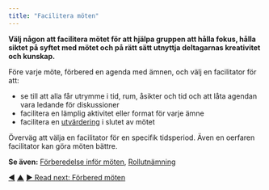 ```yaml
---
title: "Facilitera möten"
---
```



<strong>Välj någon att facilitera mötet för att hjälpa gruppen att hålla fokus, hålla siktet på syftet med mötet och på rätt sätt utnyttja deltagarnas kreativitet och kunskap.</strong>

Före varje möte, förbered en agenda med ämnen, och välj en facilitator för att:

- se till att alla får utrymme i tid, rum, åsikter och tid och att låta agendan vara ledande för diskussioner
- facilitera en lämplig aktivitet eller format för varje ämne
- facilitera en [utvärdering](evaluate-meetings.html) i slutet av mötet

Överväg att välja en facilitator för en specifik tidsperiod. Även en oerfaren facilitator kan göra möten bättre.

**Se även:** [Förberedelse inför möten](prepare-for-meetings.html), [Rollutnämning](role-selection.html)

<div class="bottom-nav">
<a href="rounds.html" title="Back to: Rundor">◀</a> <a href="meeting-practices.html" title="Up: Mötespraxis">▲</a> <a href="prepare-for-meetings.html" title="Read next: Förbered möten">▶ Read next: Förbered möten</a>
</div>


<script type="text/javascript">
Mousetrap.bind('g n', function() {
    window.location.href = 'prepare-for-meetings.html';
    return false;
});
</script>

